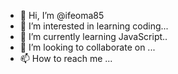- 👋 Hi, I’m @ifeoma85
- 👀 I’m interested in learning coding...
- 🌱 I’m currently learning JavaScript..
- 💞️ I’m looking to collaborate on ...
- 📫 How to reach me ...

<!---
ifeoma85/ifeoma85 is a ✨ special ✨ repository because its `README.md` (this file) appears on your GitHub profile.
You can click the Preview link to take a look at your changes.
--->
